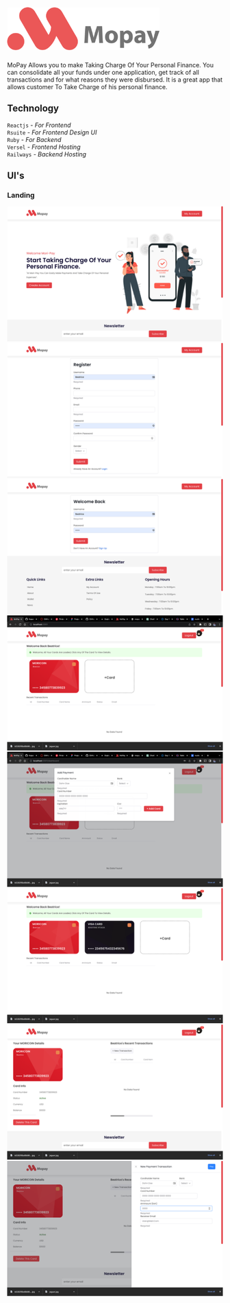 # <img src="mopay.png" height="100px">  
MoPay Allows you to make  Taking Charge Of Your Personal Finance. You can consolidate all your funds under one application, get track of all transactions and for what reasons they were disbursed. 
It is a great app that allows customer To Take Charge of his personal finance. 
## Technology
<code>Reactjs</code> <i> - For Frontend</i><br/>
<code>Rsuite</code><i> - For Frontend Design UI</i><br/>
<code>Ruby</code><i> - For Backend</i><br/>
<code>Versel</code><i> - Frontend Hosting</i><br/>
<code>Railways</code><i> - Backend Hosting</i><br/>

## UI's
### Landing
<img src="home.png" ><img src="register.png" >
<img src="login.png"><img src="dash_before.png" >
<img src="add_card.png" ><img src="dashboard_after.png">
<img src="card_detail.png"><img src="make_payment.png">
